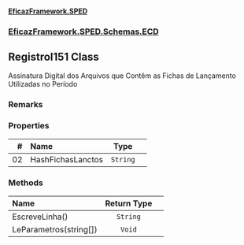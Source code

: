 #### [EficazFramework.SPED](EficazFrameworkSPED.md 'EficazFramework SPED')
### [EficazFramework.SPED.Schemas.ECD](EficazFramework.SPED.Schemas.ECD.md 'EficazFramework.SPED.Schemas.ECD')

## RegistroI151 Class

Assinatura Digital dos Arquivos que Contêm as Fichas de Lançamento Utilizadas no Período

### Remarks
### Properties

| # | Name | Type | |
| ---: | :--- | :---: | :--- |
| 02 | HashFichasLanctos | `String` |  |
### Methods

| Name | Return Type | |
| :--- | :---: | :--- |
| EscreveLinha() | `String` |  |
| LeParametros(string[]) | `Void` |  |
